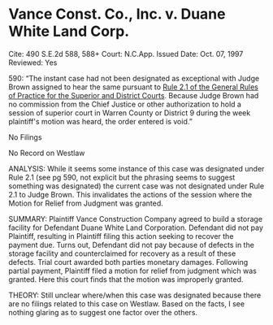 # Vance Const. Co., Inc. v. Duane White Land Corp.

Cite: 490 S.E.2d 588, 588+
Court: N.C.App.
Issued Date: Oct. 07, 1997
Reviewed: Yes

590: “The instant case had not been designated as exceptional with Judge Brown assigned to hear the same pursuant to [Rule 2.1 of the General Rules of Practice for the Superior and District Courts](https://1.next.westlaw.com/Link/Document/FullText?findType=L&pubNum=1008947&cite=NCRSUPDR2.1&originatingDoc=I7de069e0037f11dab386b232635db992&refType=LQ&originationContext=document&transitionType=DocumentItem&ppcid=12ebc72208b543659b8120a95c5907bb&contextData=(sc.Search)). Because Judge Brown had no commission from the Chief Justice or other 
authorization to hold a session of superior court in Warren County or District 9 during the week plaintiff's motion was heard, the order entered is void.”

No Filings

No Record on Westlaw

ANALYSIS: While it seems some instance of this case was designated under Rule 2.1 (see pg 590, not explicit but the phrasing seems to suggest something was designated) the current case was not designated under Rule 2.1 to Judge Brown. This invalidates the actions of the session where the Motion for Relief from Judgment was granted. 

SUMMARY: Plaintiff Vance Construction Company agreed to build a storage facility for Defendant Duane White Land Corporation. Defendant did not pay Plaintiff, resulting in Plaintiff filing this action seeking to recover the payment due. Turns out, Defendant did not pay because of defects in the storage facility and counterclaimed for recovery as a result of these defects. Trial court awarded both parties monetary damages. Following partial payment, Plaintiff filed a motion for relief from judgment which was granted. Here this court finds that the motion was improperly granted.

THEORY: Still unclear where/when this case was designated because there are no filings related to this case on Westlaw. Based on the facts, I see nothing glaring as to suggest one factor over the others.